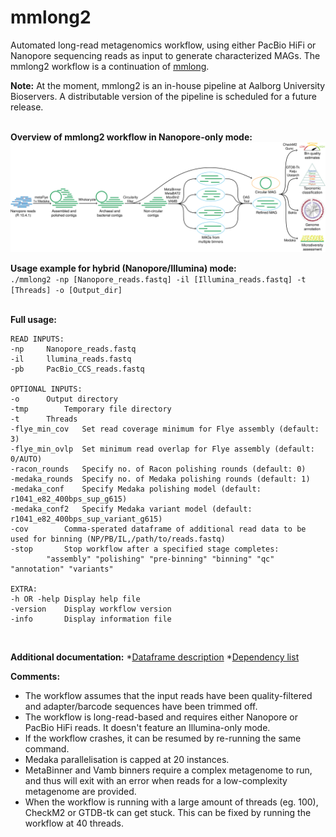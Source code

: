 # mmlong2
Automated long-read metagenomics workflow, using either PacBio HiFi or Nanopore sequencing reads as input to generate characterized MAGs.
The mmlong2 workflow is a continuation of [mmlong](https://github.com/SorenKarst/mmlong).

**Note:** At the moment, mmlong2 is an in-house pipeline at Aalborg University Bioservers. A distributable version of the pipeline is scheduled for a future release.
<br/>
<br/>

**Overview of mmlong2 workflow in Nanopore-only mode:**
<img src="msc/np_workflow.svg" alt="mmlong2-np" style="zoom:100%;" />

**Usage example for hybrid (Nanopore/Illumina) mode:** <br/>
`./mmlong2 -np [Nanopore_reads.fastq] -il [Illumina_reads.fastq] -t [Threads] -o [Output_dir]`
<br/>
<br/>

**Full usage:**
```
READ INPUTS: 
-np		Nanopore_reads.fastq
-il		llumina_reads.fastq
-pb		PacBio_CCS_reads.fastq

OPTIONAL INPUTS:
-o		Output directory
-tmp		Temporary file directory
-t		Threads
-flye_min_cov	Set read coverage minimum for Flye assembly (default: 3)
-flye_min_ovlp	Set minimum read overlap for Flye assembly (default: 0/AUTO) 
-racon_rounds	Specify no. of Racon polishing rounds (default: 0)
-medaka_rounds	Specify no. of Medaka polishing rounds (default: 1)
-medaka_conf	Specify Medaka polishing model (default: r1041_e82_400bps_sup_g615)
-medaka_conf2	Specify Medaka variant model (default: r1041_e82_400bps_sup_variant_g615)
-cov		Comma-sperated dataframe of additional read data to be used for binning (NP/PB/IL,/path/to/reads.fastq)
-stop		Stop workflow after a specified stage completes:
		"assembly" "polishing" "pre-binning" "binning" "qc" "annotation" "variants"

EXTRA:
-h OR -help	Display help file
-version	Display workflow version
-info		Display information file
```
<br/>

**Additional documentation:**
*[Dataframe description](msc/mmlong2-dfs.md)
*[Dependency list](msc/mmlong2-dep.md)

**Comments:**
* The workflow assumes that the input reads have been quality-filtered and adapter/barcode sequences have been trimmed off.
* The workflow is long-read-based and requires either Nanopore or PacBio HiFi reads. It doesn't feature an Illumina-only mode.
* If the workflow crashes, it can be resumed by re-running the same command.
* Medaka parallelisation is capped at 20 instances.
* MetaBinner and Vamb binners require a complex metagenome to run, and thus will exit with an error when reads for a low-complexity metagenome are provided.
* When the workflow is running with a large amount of threads (eg. 100), CheckM2 or GTDB-tk can get stuck. This can be fixed by running the workflow at 40 threads.
